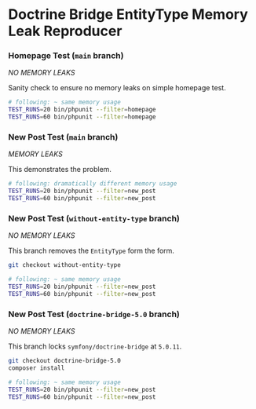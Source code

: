 # Doctrine Bridge EntityType Memory Leak Reproducer

### Homepage Test (`main` branch)

*NO MEMORY LEAKS*

Sanity check to ensure no memory leaks on simple homepage test.

```bash
# following: ~ same memory usage
TEST_RUNS=20 bin/phpunit --filter=homepage
TEST_RUNS=60 bin/phpunit --filter=homepage
```

### New Post Test (`main` branch)

*MEMORY LEAKS*

This demonstrates the problem.

```bash
# following: dramatically different memory usage
TEST_RUNS=20 bin/phpunit --filter=new_post
TEST_RUNS=60 bin/phpunit --filter=new_post
```

### New Post Test (`without-entity-type` branch)

*NO MEMORY LEAKS*

This branch removes the `EntityType` form the form.

```bash
git checkout without-entity-type

# following: ~ same memory usage
TEST_RUNS=20 bin/phpunit --filter=new_post
TEST_RUNS=60 bin/phpunit --filter=new_post
```


### New Post Test (`doctrine-bridge-5.0` branch)

*NO MEMORY LEAKS*

This branch locks `symfony/doctrine-bridge` at `5.0.11`.

```bash
git checkout doctrine-bridge-5.0
composer install

# following: ~ same memory usage
TEST_RUNS=20 bin/phpunit --filter=new_post
TEST_RUNS=60 bin/phpunit --filter=new_post
```
